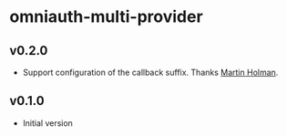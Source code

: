 # omniauth-multi-provider

## v0.2.0
- Support configuration of the callback suffix. Thanks [Martin Holman](https://github.com/martin308).

## v0.1.0
- Initial version
